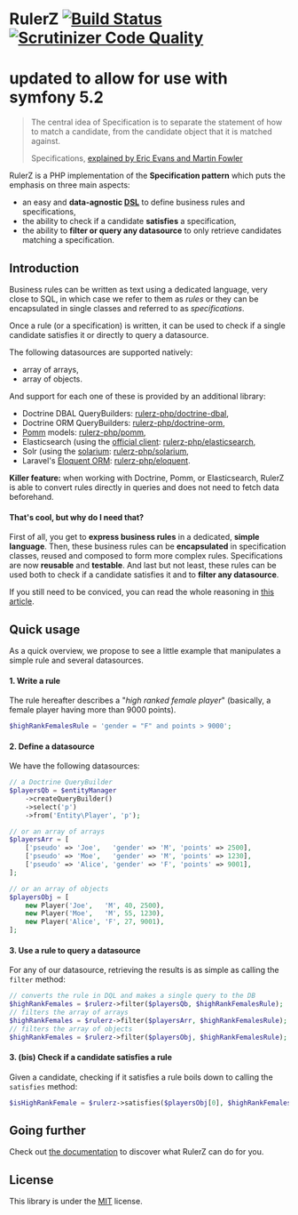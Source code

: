 RulerZ [![Build Status](https://travis-ci.org/K-Phoen/rulerz.svg?branch=master)](https://travis-ci.org/K-Phoen/rulerz) [![Scrutinizer Code Quality](https://scrutinizer-ci.com/g/K-Phoen/rulerz/badges/quality-score.png?b=master)](https://scrutinizer-ci.com/g/K-Phoen/rulerz/?branch=master)
======
updated to allow for use with symfony 5.2
======

> The central idea of Specification is to separate the statement of how to match
> a candidate, from the candidate object that it is matched against.
>
> Specifications, [explained by Eric Evans and Martin Fowler](http://www.martinfowler.com/apsupp/spec.pdf)

RulerZ is a PHP implementation of the **Specification pattern** which puts the
emphasis on three main aspects:

 * an easy and **data-agnostic [DSL](http://en.wikipedia.org/wiki/Domain-specific_language)**
   to define business rules and specifications,
 * the ability to check if a candidate **satisfies** a specification,
 * the ability to **filter or query any datasource** to only retrieve
   candidates matching a specification.


Introduction
------------

Business rules can be written as text using a dedicated language, very close to
SQL, in which case we refer to them as *rules* or they can be encapsulated in
single classes and referred to as *specifications*.

Once a rule (or a specification) is written, it can be used to check if a single
candidate satisfies it or directly to query a datasource.

The following datasources are supported natively:

 * array of arrays,
 * array of objects.

And support for each one of these is provided by an additional library:

 * Doctrine DBAL QueryBuilders: [rulerz-php/doctrine-dbal](https://github.com/rulerz-php/doctrine-dbal/),
 * Doctrine ORM QueryBuilders: [rulerz-php/doctrine-orm](https://github.com/rulerz-php/doctrine-orm/),
 * [Pomm](http://www.pomm-project.org/) models: [rulerz-php/pomm](https://github.com/rulerz-php/pomm/),
 * Elasticsearch (using the [official client](https://github.com/elasticsearch/elasticsearch-php): [rulerz-php/elasticsearch](https://github.com/rulerz-php/elasticsearch/),
 * Solr (using the [solarium](https://github.com/solariumphp/solarium): [rulerz-php/solarium](https://github.com/rulerz-php/solarium/),
 * Laravel's [Eloquent ORM](http://laravel.com/docs/5.0/eloquent): [rulerz-php/eloquent](https://github.com/rulerz-php/eloquent/).

**Killer feature:** when working with Doctrine, Pomm, or Elasticsearch, RulerZ
is able to convert rules directly in queries and does not need to fetch data
beforehand.

#### That's cool, but why do I need that?

First of all, you get to **express business rules** in a dedicated, **simple
language**.
Then, these business rules can be **encapsulated** in specification classes, reused
and composed to form more complex rules. Specifications are now **reusable** and
**testable**.
And last but not least, these rules can be used both to check if a candidate
satisfies it and to **filter any datasource**.

If you still need to be conviced, you can read the whole reasoning in [this
article](http://blog.kevingomez.fr/2015/02/07/on-taming-repository-classes-in-doctrine-among-other-things/).


Quick usage
-----------

As a quick overview, we propose to see a little example that manipulates a
simple rule and several datasources.

#### 1. Write a rule

The rule hereafter describes a "*high ranked female player*" (basically, a female
player having more than 9000 points).

```php
$highRankFemalesRule = 'gender = "F" and points > 9000';
```

#### 2. Define a datasource

We have the following datasources:

```php
// a Doctrine QueryBuilder
$playersQb = $entityManager
    ->createQueryBuilder()
    ->select('p')
    ->from('Entity\Player', 'p');

// or an array of arrays
$playersArr = [
    ['pseudo' => 'Joe',   'gender' => 'M', 'points' => 2500],
    ['pseudo' => 'Moe',   'gender' => 'M', 'points' => 1230],
    ['pseudo' => 'Alice', 'gender' => 'F', 'points' => 9001],
];

// or an array of objects
$playersObj = [
    new Player('Joe',   'M', 40, 2500),
    new Player('Moe',   'M', 55, 1230),
    new Player('Alice', 'F', 27, 9001),
];
```

#### 3. Use a rule to query a datasource

For any of our datasource, retrieving the results is as simple as calling the
`filter` method:

```php
// converts the rule in DQL and makes a single query to the DB
$highRankFemales = $rulerz->filter($playersQb, $highRankFemalesRule);
// filters the array of arrays
$highRankFemales = $rulerz->filter($playersArr, $highRankFemalesRule);
// filters the array of objects
$highRankFemales = $rulerz->filter($playersObj, $highRankFemalesRule);
```

#### 3. (bis) Check if a candidate satisfies a rule

Given a candidate, checking if it satisfies a rule boils down to calling the
`satisfies` method:

```php
$isHighRankFemale = $rulerz->satisfies($playersObj[0], $highRankFemalesRule);
```

Going further
-------------

Check out [the documentation](doc/index.md) to discover what RulerZ can do for
you.


License
-------

This library is under the [MIT](LICENSE) license.
